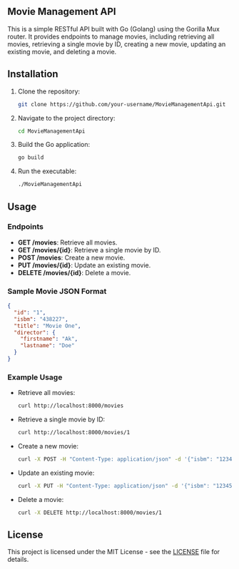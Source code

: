 

## Movie Management API

This is a simple RESTful API built with Go (Golang) using the Gorilla Mux router. It provides endpoints to manage movies, including retrieving all movies, retrieving a single movie by ID, creating a new movie, updating an existing movie, and deleting a movie.

## Installation

1. Clone the repository:
   ```bash
   git clone https://github.com/your-username/MovieManagementApi.git
   ```

2. Navigate to the project directory:
   ```bash
   cd MovieManagementApi
   ```

3. Build the Go application:
   ```bash
   go build
   ```

4. Run the executable:
   ```bash
   ./MovieManagementApi
   ```

## Usage

### Endpoints

- **GET /movies**: Retrieve all movies.
- **GET /movies/{id}**: Retrieve a single movie by ID.
- **POST /movies**: Create a new movie.
- **PUT /movies/{id}**: Update an existing movie.
- **DELETE /movies/{id}**: Delete a movie.

### Sample Movie JSON Format

```json
{
  "id": "1",
  "isbm": "438227",
  "title": "Movie One",
  "director": {
    "firstname": "Ak",
    "lastname": "Doe"
  }
}
```

### Example Usage

- Retrieve all movies:
  ```bash
  curl http://localhost:8000/movies
  ```

- Retrieve a single movie by ID:
  ```bash
  curl http://localhost:8000/movies/1
  ```

- Create a new movie:
  ```bash
  curl -X POST -H "Content-Type: application/json" -d '{"isbm": "123456", "title": "New Movie", "director": {"firstname": "John", "lastname": "Doe"}}' http://localhost:8000/movies
  ```

- Update an existing movie:
  ```bash
  curl -X PUT -H "Content-Type: application/json" -d '{"isbm": "123456", "title": "Updated Movie", "director": {"firstname": "Jane", "lastname": "Doe"}}' http://localhost:8000/movies/1
  ```

- Delete a movie:
  ```bash
  curl -X DELETE http://localhost:8000/movies/1
  ```

## License

This project is licensed under the MIT License - see the [LICENSE](LICENSE) file for details.
```

